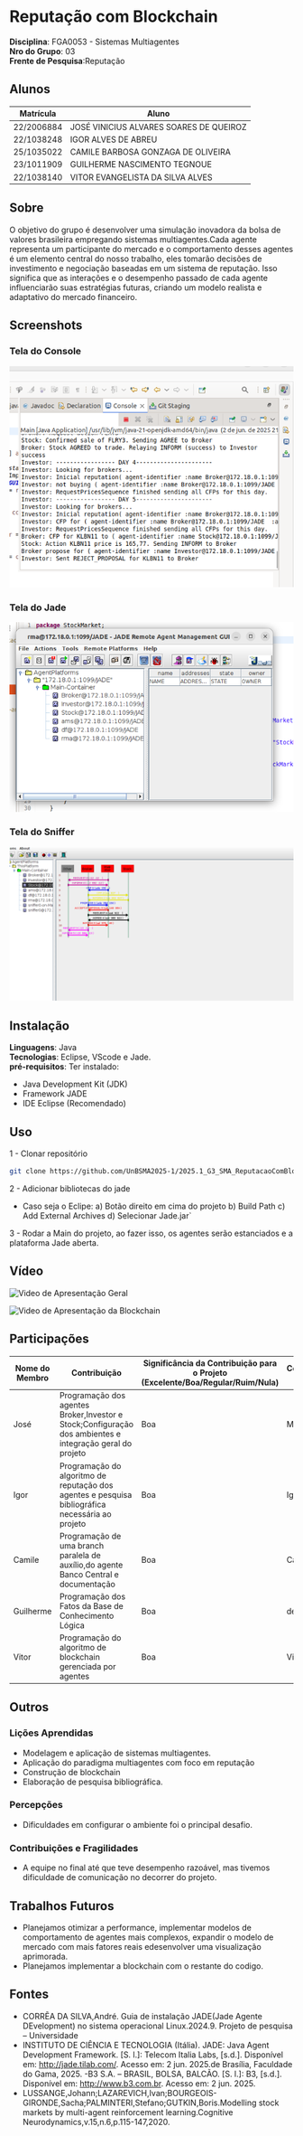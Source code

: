 # Reputação com Blockchain

**Disciplina**: FGA0053 - Sistemas Multiagentes <br>
**Nro do Grupo**: 03<br>
**Frente de Pesquisa**:Reputação<br>

## Alunos
|Matrícula | Aluno |
| -- | -- |
| 22/2006884  |  JOSÉ VINICIUS ALVARES SOARES DE QUEIROZ |
| 22/1038248  |  IGOR ALVES DE ABREU |
| 25/1035022 |   CAMILE BARBOSA GONZAGA DE OLIVEIRA |
| 23/1011909  |  GUILHERME NASCIMENTO TEGNOUE |
| 22/1038140  |  VITOR EVANGELISTA DA SILVA ALVES |

## Sobre 
O objetivo do grupo é desenvolver uma simulação inovadora da bolsa de valores brasileira empregando sistemas multiagentes.Cada agente representa um participante do mercado e o comportamento desses agentes é um elemento central do nosso trabalho, eles tomarão decisões de investimento e negociação baseadas em um sistema de reputação. Isso significa que as interações e o desempenho passado de cada agente influenciarão suas estratégias futuras, criando um modelo realista e adaptativo do mercado financeiro.

## Screenshots
### Tela do Console


![img.png](Console.png)

### Tela do Jade

![img.png](Jade.png)


### Tela do Sniffer


![img.png](Sniffer.png)


## Instalação 
**Linguagens**: Java<br>
**Tecnologias**: Eclipse, VScode e Jade.<br>
**pré-requisitos**: 
Ter instalado: 
  -  Java Development Kit (JDK)
  -  Framework JADE 
  -  IDE Eclipse (Recomendado)
 

## Uso 

1 - Clonar repositório 
```bash
git clone https://github.com/UnBSMA2025-1/2025.1_G3_SMA_ReputacaoComBlockchain.git
```

2 - Adicionar bibliotecas do jade 

  - Caso seja o Eclipe:
    a) Botão direito em cima do projeto
    b) Build Path 
    c) Add External Archives 
    d) Selecionar Jade.jar`

3 - Rodar a Main do projeto, ao fazer isso, os agentes serão estanciados e a plataforma Jade aberta.

## Vídeo

![Video de Apresentação Geral](https://youtu.be/kL7w0UY8gmI)

![Video de Apresentação da Blockchain](https://youtu.be/SyaohfRhaF0)

## Participações
|Nome do Membro | Contribuição | Significância da Contribuição para o Projeto (Excelente/Boa/Regular/Ruim/Nula) | Comprobatórios (Branchs)
| -- | ---- | - | -- |
| José  |  Programação dos agentes Broker,Investor e Stock;Configuração dos ambientes e integração geral do projeto | Boa | Main
| Igor  |  Programação do algoritmo de reputação dos agentes e pesquisa bibliográfica necessária ao projeto| Boa | Igor
| Camile  |  Programação de uma branch paralela de auxílio,do agente Banco Central e documentação | Boa | Camile
| Guilherme  |  Programação dos Fatos da Base de Conhecimento Lógica | Boa | devel
| Vitor  |  Programação do algoritmo de blockchain gerenciada por agentes | Boa | Vitor

## Outros 

### Lições Aprendidas
 - Modelagem e aplicação de sistemas multiagentes.
 - Aplicação do paradigma multiagentes com foco em reputação
 - Construção de blockchain
 - Elaboração de pesquisa bibliográfica.

### Percepções
 - Dificuldades em configurar o ambiente foi o principal desafio.

### Contribuições e Fragilidades
 - A equipe no final até que teve desempenho razoável, mas tivemos dificuldade de comunicação no decorrer do projeto.
 
## Trabalhos Futuros 
 - Planejamos otimizar a performance, implementar modelos de comportamento de agentes mais complexos, expandir o modelo de mercado com mais fatores reais edesenvolver uma visualização aprimorada.
 - Planejamos implementar a blockchain com o restante do codigo.

## Fontes
- CORRẼA DA SILVA,André. Guia de instalação JADE(Jade Agente DEvelopment) no sistema operacional Linux.2024.9. Projeto de pesquisa – Universidade 
- INSTITUTO DE CIÊNCIA E TECNOLOGIA (Itália). JADE: Java Agent Development Framework. [S. l.]: Telecom Italia Labs, [s.d.]. Disponível em: http://jade.tilab.com/. Acesso em: 2 jun. 2025.de Brasília, Faculdade do Gama, 2025.
-B3 S.A. – BRASIL, BOLSA, BALCÃO. [S. l.]: B3, [s.d.]. Disponível em: http://www.b3.com.br. Acesso em: 2 jun. 2025.
- LUSSANGE,Johann;LAZAREVICH,Ivan;BOURGEOIS-GIRONDE,Sacha;PALMINTERI,Stefano;GUTKIN,Boris.Modelling stock markets by multi-agent reinforcement learning.Cognitive Neurodynamics,v.15,n.6,p.115-147,2020.

